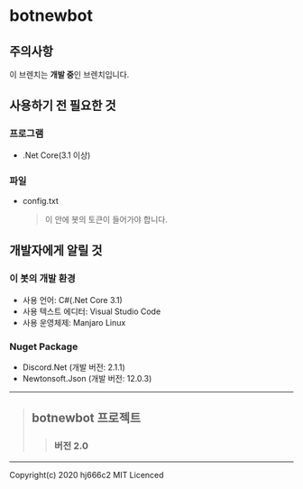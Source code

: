 # botnewbot

## 주의사항

이 브렌치는 **개발 중**인 브렌치입니다.

## 사용하기 전 필요한 것
### 프로그램
* .Net Core(3.1 이상)
### 파일
* config.txt 
    >이 안에 봇의 토큰이 들어가야 합니다.
 
## 개발자에게 알릴 것
### 이 봇의 개발 환경
* 사용 언어: C#(.Net Core 3.1)
* 사용 텍스트 에디터: Visual Studio Code
* 사용 운영체제: Manjaro Linux
### Nuget Package
* Discord.Net (개발 버전: 2.1.1)
* Newtonsoft.Json (개발 버전: 12.0.3)
***
> ## botnewbot 프로젝트
>> ### 버전 2.0
***
Copyright(c) 2020 hj666c2 MIT Licenced 
